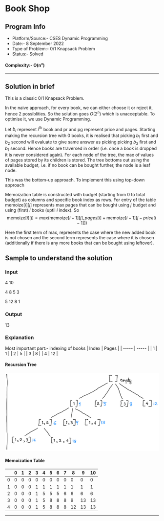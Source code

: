 # Book Shop
## Program Info
- Platform/Source:- CSES Dynamic Programming
- Date:- 8 September 2022
- Type of Problem:- 0/1 Knapsack Problem
- Status:- Solved
#### Complexity:- O(n²)
---
## Solution in brief
This is a classic 0/1 Knapsack Problem.

In the naive approach, for every book, we can either choose it or reject it, hence 2 possiblities.
So the solution goes $O(2^n)$ which is unacceptable. To optimise it, we use Dynamic Programming.

Let $b_i$ represent $i^{th}$ book and pr and pg represent price and pages.
Starting making the recursion tree with 0 books, it is realised that picking $b_1$ first and $b_2$ second
will evaluate to give same answer as picking picking $b_2$ first and $b_1$ second.
Hence books are traversed in order (i.e. once a book is dropped it is never considered again).
For each node of the tree, the max of values of pages stored by its children is stored.
The tree bottoms out using the available budget, i.e. if no book can be bought further, the node is a leaf node.

This was the bottom-up approach. To implement this using top-down approach

Memoization table is constructed with budget (starting from 0 to total budget) as columns and specific book index as rows.
For entry of the table $\text{memoize}[i][j]$ represents max pages that can be bought using $j$ budget and using (first) $i$ books (uptil $i$ index).
So 
$$\text{memoize}[i][j] = max(\text{memoize}[i-1][j], pages[i] + \text{memoize}[i-1][j-price[i-1]]) $$

Here the first term of max, represents the case where the new added book is not chosen and
the second term represents the case where it is chosen (additionally if there is any more books that can be bought using leftover).


## Sample to understand the solution

### Input
4 10

4 8 5 3

5 12 8 1

### Output
13

### Explanation
Most important part:- indexing of books
| Index | Pages |
| ----- | ----- |
| 1     | 1     |
| 2     | 5     |
| 3     | 8     |
| 4     | 12    | 

#### Recursion Tree
![Recursion_tree.png](https://github.com/DarkMenacer/Legacy/blob/main/Programming/C%2B%2B/Submissions/CSES/Dynamic%20Programming/Book%20Shop/Recursion_tree.png)

#### Memoization Table

|     | 0   | 1   | 2   | 3   | 4   | 5   | 6   | 7   | 8   | 9   | 10  |
| --- | --- | --- | --- | --- | --- | --- | --- | --- | --- | --- | --- |
| 0   | 0   | 0   | 0   | 0   | 0   | 0   | 0   | 0   | 0   | 0   | 0   |
| 1   | 0   | 0   | 0   | 1   | 1   | 1   | 1   | 1   | 1   | 1   | 1   |
| 2   | 0   | 0   | 0   | 1   | 5   | 5   | 5   | 6   | 6   | 6   | 6   |
| 3   | 0   | 0   | 0   | 1   | 5   | 8   | 8   | 8   | 9   | 13  | 13  |
| 4   | 0   | 0   | 0   | 1   | 5   | 8   | 8   | 8   | 12  | 13  | 13  | 

---